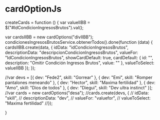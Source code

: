 # cardOptionJs

createCards = function () {
  var valueIIBB = $("#IdCondicionIngresosBrutos").val();

  var cardsIIBB = new cardOptions("divIIBB");
  condicionesIngresosBrutosService.obtenerTodos().done(function (data) {
      cardsIIBB.create(data, {
          idData: "idCondicionIngresosBrutos",
          descriptionData: "descripcionCondicionIngresosBrutos",
          valueFor: "IdCondicionIngresosBrutos",
          showCardDefault: true,
          cardDefault: {
              id: "",
              description: "Omitir Condición Ingresos Brutos",
              value: ""
          },
          valueToSelect: valueIIBB
      });
  });

  //var devs = [{ dev: "Fede2", skill: "Gorrear" }, { dev: "Emi", skill: "Romper pantalones meneando" }, { dev: "Hector", skill: "Maxima fertilidad" }, { dev: "Amo", skill: "Dios de todos" }, { dev: "Diegui", skill: "Dev ultra instinct" }];
  //var cards = new cardOptions("desa");
  //cards.create(devs, {
  //    idData: "skill",
  //    descriptionData: "dev",
  //    valueFor: "valuefor",
  //    valueToSelect: "Maxima fertilidad"
  //});

}
